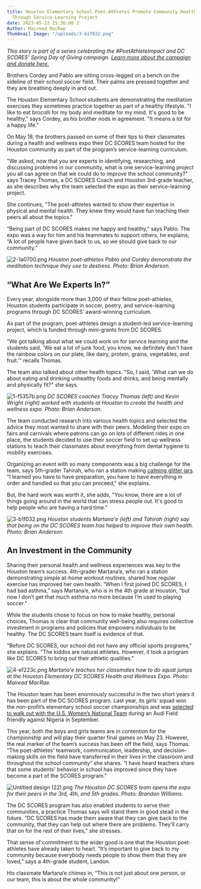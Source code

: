 ```yaml
---
title: Houston Elementary School Poet-Athletes Promote Community Health and Well-Being
  Through Service-Learning Project
date: 2023-05-22 15:36:00 Z
Author: Mairead MacRae
Thumbnail Image: "/uploads/3-b1f032.png"
---
```


*This story is part of a series celebrating the #PoetAthleteImpact and DC SCORES’ Spring Day of Giving campaign. [Learn more about the campaign and donate here.](https://give.dcscores.org/campaign/spring-day-of-giving/c477602)*













Brothers Cordey and Pablo are sitting cross-legged on a bench on the sideline of their school soccer field. Their palms are pressed together and they are breathing deeply in and out.

The Houston Elementary School students are demonstrating the meditation exercises they sometimes practice together as part of a healthy lifestyle. "I like to eat brocolli for my body and meditate for my mind. It's good to be healthy," says Cordey, as his brother nods in agreement. "It means a lot for a happy life."

On May 18, the brothers passed on some of their tips to their classmates during a health and wellness expo their DC SCORES team hosted for the Houston community as part of the program’s service-learning curriculum.

"We asked, now that you are experts in identifying, researching, and discussing problems in our community, what is one service-learning project you all can agree on that we could do to improve the school community?" says Tracey Thomas, a DC SCORES Coach and Houston 3rd-grade teacher, as she describes why the team selected the expo as their service-learning project.

She continues, "The poet-athletes wanted to show their expertise in physical and mental health. They knew they would have fun teaching their peers all about the topics."

“Being part of DC SCORES makes me happy and healthy,” says Pablo. The expo was a way for him and his teammates to support others, he explains, “A lot of people have given back to us, so we should give back to our community.”

![2-1a0700.png](/uploads/2-1a0700.png)
*Houston poet-athletes Pablo and Cordey demonstrate the meditation technique they use to destress. Photo: Brian Anderson.*

## “What Are We Experts In?”

Every year, alongside more than 3,000 of their fellow poet-athletes, Houston students participate in soccer, poetry, and service-learning programs through DC SCORES’ award-winning curriculum.

As part of the program, poet-athletes design a student-led service-learning project, which is funded through mini-grants from DC SCORES.

"We got talking about what we could work on for service learning and the students said, 'We eat a lot of junk food, you know, we definitely don't have the rainbow colors on our plate, like dairy, protein, grains, vegetables, and fruit.’” recalls Thomas.

The team also talked about other health topics. "So, I said, 'What can we do about eating and drinking unhealthy foods and drinks, and being mentally and physically fit?" she says.

![1-f5357b.png](/uploads/1-f5357b.png)
*DC SCORES coaches Tracey Thomas (left) and Kevin Wright (right) worked with students at Houston to create the health and wellness expo. Photo: Brian Anderson.*

The team conducted research into various health topics and selected the advice they most wanted to share with their peers. Modeling their expo on fairs and carnivals where patrons can go on lots of different rides in one place, the students decided to use their soccer field to set up wellness stations to teach their classmates about everything from dental hygiene to mobility exercises.

Organizing an event with so many components was a big challenge for the team, says 5th-grader Tahirah, who ran a station making [calming glitter jars](https://www.playstories.com/blog/calming-glitter-jar-how-to-do-it/). "I learned you have to have preparation, you have to have everything in order and handled so that you can proceed," she explains.

But, the hard work was worth it, she adds, "You know, there are a lot of things going around in the world that can stress people out. It's good to help people who are having a hard time."

![3-b1f032.png](/uploads/3-b1f032.png)
*Houston students Martana'e (left) and Tahirah (right) say that being on the DC SCORES team has helped to improve their own health. Photo: Brian Anderson*

## An Investment in the Community

Sharing their personal health and wellness experiences was key to the Houston team’s success. 4th-grader Martana’e, who ran a station demonstrating simple at-home workout routines, shared how regular exercise has improved her own health. “When I first joined DC SCORES, I had bad asthma,” says Martana’e, who is in the 4th grade at Houston, “but now I don’t get that much asthma no more because I’m used to playing soccer.”

While the students chose to focus on how to make healthy, personal choices, Thomas is clear that community well-being also requires collective investment in programs and policies that empowers individuals to be healthy. The DC SCORES team itself is evidence of that.

"Before DC SCORES, our school did not have any official sports programs," she explains. "The kiddos are natural athletes. However, it took a program like DC SCORES to bring out their athletic qualities."

![4-ef223c.png](/uploads/4-ef223c.png)
*Martana'e teaches her classmates how to do squat jumps at the Houston Elementary DC SCORES Health and Wellness Expo. Photo: Mairead MacRae.*

The Houston team has been enormously successful in the two short years it has been part of the DC SCORES program. Last year, its girls’ squad won the non-profit’s elementary school soccer championships and was [selected to walk out with the U.S. Women’s National Team](https://www.dcscores.org/blog/2022/09/dc-scores-poet-athletes-walk-out-with-us-womens-national-team-at-audi-field) during an Audi Field friendly against Nigeria in September.

This year, both the boys and girls teams are in contention for the championship and will play their quarter final games on May 23. However, the real marker of the team’s success has been off the field, says Thomas. “The poet-athletes' teamwork, communication, leadership, and decision-making skills on the field have transferred in their lives in the classroom and throughout the school community” she shares. “I have heard teachers share that some students' behavior in school has improved since they have become a part of the SCORES program."

![Untitled design (22).png](/uploads/Untitled%20design%20(22).png)
*The Houston DC SCORES team opens the expo for their peers in the 3rd, 4th, and 5th grades. Photo: Brandon Williams.*

The DC SCORES program has also enabled students to serve their communities, a practice Thomas says will stand them in good stead in the future. “DC SCORES has made them aware that they can give back to the community, that they can help out where there are problems. They’ll carry that on for the rest of their lives,” she stresses.

That sense of commitment to the wider good is one that the Houston poet-athletes have already taken to heart. “It’s important to give back to my community because everybody needs people to show them that they are loved,” says a 4th-grade student, Landon.

His classmate Martana’e chimes in, “This is not just about one person, or our team, this is about the whole community!”